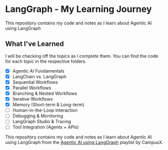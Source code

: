 # LangGraph - My Learning Journey
This repository contains my code and notes as I learn about Agentic AI using LangGraph

## What I've Learned

I will be checking off the topics as I complete them. You can find the code for each topic in the respective folders.

- [x] Agentic AI Fundamentals
- [x] LangChain vs. LangGraph
- [x] Sequential Workflows
- [x] Parallel Workflows
- [x] Branching & Nested Workflows
- [x] Iterative Workflows
- [x] Memory (Short-term & Long-term)
- [ ] Human-in-the-Loop Interaction
- [ ] Debugging & Monitoring
- [ ] LangGraph Studio & Tracing
- [ ] Tool Integration (Agents + APIs)

This repository contains my code and notes as I learn about Agentic AI using LangGraph from the [Agentic AI using LangGraph](https://youtube.com/playlist?list=PLKnIA16_RmvYsvB8qkUQuJmJNuiCUJFPL) playlist by CampusX.